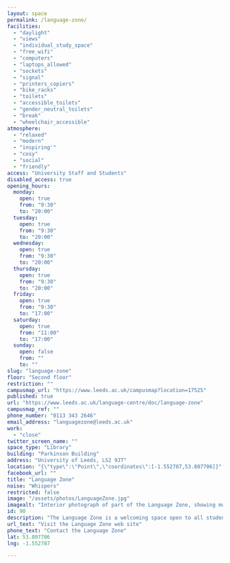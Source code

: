 ```yaml
---
layout: space
permalink: /language-zone/
facilities:
  - "daylight"
  - "views"
  - "individual_study_space"
  - "free_wifi"
  - "computers"
  - "laptops_allowed"
  - "sockets"
  - "signal"
  - "printers_copiers"
  - "bike_racks"
  - "toilets"
  - "accessible_toilets"
  - "gender_neutral_toilets"
  - "break"
  - "wheelchair_accessible"
atmosphere:
  - "relaxed"
  - "modern"
  - "inspiring'"
  - "cosy"
  - "social"
  - "friendly"
access: "University Staff and Students"
disabled_access: true
opening_hours:
  monday:
    open: true
    from: "9:30"
    to: "20:00"
  tuesday:
    open: true
    from: "9:30"
    to: "20:00"
  wednesday:
    open: true
    from: "9:30"
    to: "20:00"
  thursday:
    open: true
    from: "9:30"
    to: "20:00"
  friday:
    open: true
    from: "9:30"
    to: "17:00"
  saturday:
    open: true
    from: "11:00"
    to: "17:00"
  sunday:
    open: false
    from: ""
    to: ""
slug: "language-zone"
floor: "Second floor"
restriction: ""
campusmap_url: "https://www.leeds.ac.uk/campusmap?location=17525"
published: true
url: "https://www.leeds.ac.uk/language-centre/doc/language-zone"
campusmap_ref: ""
phone_number: "0113 343 2646"
email_address: "languagezone@leeds.ac.uk"
work:
  - "close"
twitter_screen_name: ""
space_type: "Library"
building: "Parkinson Building"
address: "University of Leeds, LS2 9JT"
location: "{\"type\":\"Point\",\"coordinates\":[-1.552787,53.807706]}"
facebook_url: ""
title: "Language Zone"
noise: "Whispers"
restricted: false
image: "/assets/photos/LanguageZone.jpg"
imagealt: "Interior photograph of part of the Language Zone, showing multiple workstations arranged radially around a central pullar with students at work, and light streaming in through the window"
id: 90
description: "The Language Zone is a welcoming space open to all students and staff at Leeds and provides learning material in more than 50 languages, as well as friendly advice for language learners. We have a computer cluster for personal study, and books, magazines, audio and video resources to help you learn a language, as well as spaces for informal social activities."
url_text: "Visit the Language Zone web site"
phone_text: "Contact the Language Zone"
lat: 53.807706
lng: -1.552787

---
```

